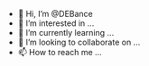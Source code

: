 - 👋 Hi, I’m @DEBance
- 👀 I’m interested in ...
- 🌱 I’m currently learning ...
- 💞️ I’m looking to collaborate on ...
- 📫 How to reach me ...

<!---
DEBance/DEBance is a ✨ special ✨ repository because its `README.md` (this file) appears on your GitHub profile.
You can click the Preview link to take a look at your changes.
--->
